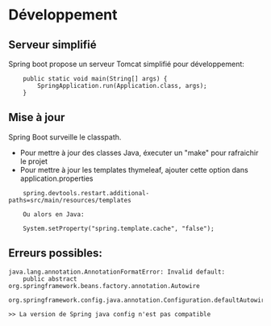
# Développement

## Serveur simplifié

Spring boot propose un serveur Tomcat simplifié pour développement:

```
    public static void main(String[] args) {
        SpringApplication.run(Application.class, args);
    }
```

## Mise à jour

Spring Boot surveille le classpath.

*   Pour mettre à jour des classes Java, éxecuter un "make" pour rafraichir le projet
*   Pour mettre à jour les templates thymeleaf, ajouter cette option dans application.properties

```
    spring.devtools.restart.additional-paths=src/main/resources/templates

    Ou alors en Java:

    System.setProperty("spring.template.cache", "false");

```

## Erreurs possibles:

    java.lang.annotation.AnnotationFormatError: Invalid default:
        public abstract org.springframework.beans.factory.annotation.Autowire
        org.springframework.config.java.annotation.Configuration.defaultAutowire()

    >> La version de Spring java config n'est pas compatible 